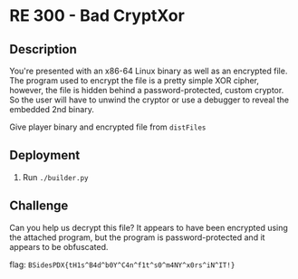 # RE 300 - Bad CryptXor

## Description

You're presented with an x86-64 Linux binary as well as an encrypted file.  The program used to encrypt the file is a pretty simple XOR cipher, however, the file is hidden behind a password-protected, custom cryptor.  So the user will have to unwind the cryptor or use a debugger to reveal the embedded 2nd binary.

Give player binary and encrypted file from `distFiles`

## Deployment

1. Run `./builder.py`

## Challenge

Can you help us decrypt this file?  It appears to have been encrypted using the attached program, but the program is password-protected and it appears to be obfuscated.

flag: `BSidesPDX{tH1s^B4d^b0Y^C4n^f1t^s0^m4NY^x0rs^iN^IT!}`
